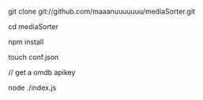 git clone git://github.com/maaanuuuuuuu/mediaSorter.git

cd mediaSorter

npm install

touch conf.json

// get a omdb apikey

node ./index.js
